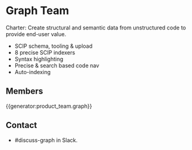 # Graph Team

Charter: Create structural and semantic data from unstructured code to provide end-user value.

- SCIP schema, tooling & upload
- 8 precise SCIP indexers
- Syntax highlighting
- Precise & search based code nav
- Auto-indexing

## Members

{{generator:product_team.graph}}

## Contact

- #discuss-graph in Slack.
